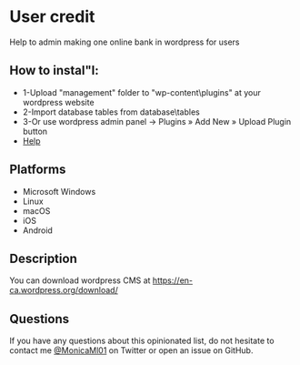 # User credit

Help to admin making one online bank in wordpress for users

## How to instal"l:
- 1-Upload "management" folder to "wp-content\plugins\" at your wordpress website
- 2-Import database tables from database\tables
- 3-Or use wordpress admin panel -> Plugins » Add New » Upload Plugin button
- [Help](https://www.wpbeginner.com/beginners-guide/step-by-step-guide-to-install-a-wordpress-plugin-for-beginners)

## Platforms

- Microsoft Windows
- Linux
- macOS
- iOS
- Android


## Description

You can download wordpress CMS at https://en-ca.wordpress.org/download/

## Questions

If you have any questions about this opinionated list, do not hesitate to contact me [@MonicaMl01](https://twitter.com/MonicaMl01) on Twitter or open an issue on GitHub.